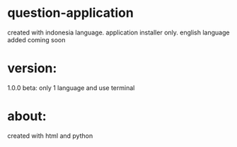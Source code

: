 # question-application
created with indonesia language. application installer only. english language added coming soon
# version:
1.0.0 beta: only 1 language and use terminal
# about:
created with html and python
